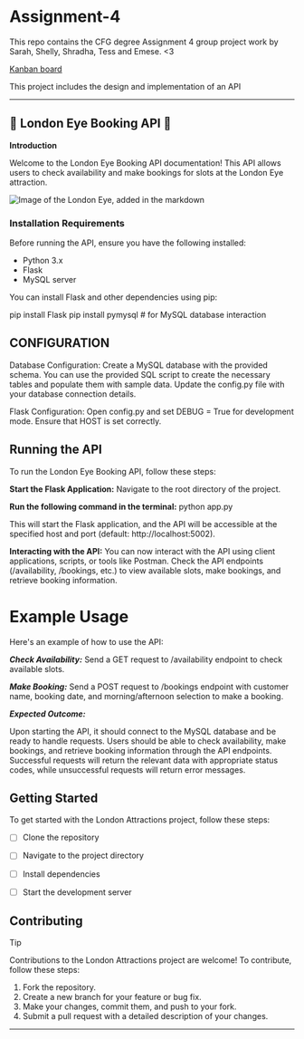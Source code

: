 # Assignment-4
This repo contains the CFG degree Assignment 4 group project work by Sarah, Shelly, Shradha, Tess and Emese. &lt;3

[Kanban board](https://miro.com/app/board/uXjVKWg95GQ=/)

This project includes the design and implementation of an API

---

## 🎡 London Eye Booking API 🎡

**Introduction**

Welcome to the London Eye Booking API documentation! This API allows users to check availability and make bookings for slots at the London Eye attraction.

![Image of the London Eye, added in the markdown](https://github.com/Szkazka/Assignment-4/assets/152419320/5bc1a5fa-1af8-472d-9fee-a918fdc78497)


### Installation Requirements

Before running the API, ensure you have the following installed:

- Python 3.x
- Flask
- MySQL server
  
You can install Flask and other dependencies using pip:

pip install Flask
pip install pymysql  # for MySQL database interaction

## CONFIGURATION

Database Configuration:
Create a MySQL database with the provided schema. You can use the provided SQL script to create the necessary tables and populate them with sample data.
Update the config.py file with your database connection details.

Flask Configuration:
Open config.py and set DEBUG = True for development mode.
Ensure that HOST is set correctly.

## Running the API

To run the London Eye Booking API, follow these steps:

**Start the Flask Application:**
Navigate to the root directory of the project.

**Run the following command in the terminal:**
python app.py

This will start the Flask application, and the API will be accessible at the specified host and port (default: http://localhost:5002).

**Interacting with the API:**
You can now interact with the API using client applications, scripts, or tools like Postman.
Check the API endpoints (/availability, /bookings, etc.) to view available slots, make bookings, and retrieve booking information.

# Example Usage

Here's an example of how to use the API:

_**Check Availability:**_
Send a GET request to /availability endpoint to check available slots.

_**Make Booking:**_
Send a POST request to /bookings endpoint with customer name, booking date, and morning/afternoon selection to make a booking.

_**Expected Outcome:**_

Upon starting the API, it should connect to the MySQL database and be ready to handle requests.
Users should be able to check availability, make bookings, and retrieve booking information through the API endpoints.
Successful requests will return the relevant data with appropriate status codes, while unsuccessful requests will return error messages.

## Getting Started

To get started with the London Attractions project, follow these steps:

- [ ] Clone the repository
   
- [ ] Navigate to the project directory
  
- [ ] Install dependencies
  
- [ ] Start the development server
  

## Contributing

> [!TIP]
> Contributions to the London Attractions project are welcome! To contribute, follow these steps:

1. Fork the repository.
2. Create a new branch for your feature or bug fix.
3. Make your changes, commit them, and push to your fork.
4. Submit a pull request with a detailed description of your changes.



---

